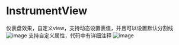# InstrumentView
仪表盘效果，自定义view，支持动态设置表值，并且可以设置默认分割线
![image](https://github.com/oybo/InstrumentView/blob/master/image.png)
支持自定义属性，代码中有详细注释
![image](https://github.com/oybo/InstrumentView/blob/master/image2.png)
